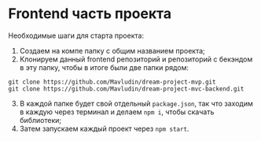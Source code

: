 # Frontend часть проекта

Необходимые шаги для старта проекта:  
1. Создаем на компе папку с общим названием проекта;  
2. Клонируем данный frontend репозиторий и репозиторий с бекэндом в эту папку, чтобы в итоге были две папки рядом:  

  `git clone https://github.com/Mavludin/dream-project-mvp.git`  
  `git clone https://github.com/Mavludin/dream-project-mvc-backend.git`  

3. В каждой папке будет свой отдельный `package.json`, так что заходим в каждую через терминал и делаем `npm i`, чтобы скачать библиотеки;  
4. Затем запускаем каждый проект через `npm start`.
